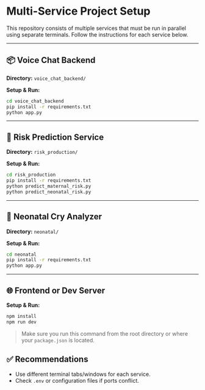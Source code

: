 
# Multi-Service Project Setup

This repository consists of multiple services that must be run in parallel using separate terminals. Follow the instructions for each service below.

---

## 📦 Voice Chat Backend

**Directory:** `voice_chat_backend/`

**Setup & Run:**
```bash
cd voice_chat_backend
pip install -r requirements.txt
python app.py
```

---

## 🧠 Risk Prediction Service

**Directory:** `risk_production/`

**Setup & Run:**
```bash
cd risk_production
pip install -r requirements.txt
python predict_maternal_risk.py
python predict_neonatal_risk.py
```



---

## 👶 Neonatal Cry Analyzer

**Directory:** `neonatal/`

**Setup & Run:**
```bash
cd neonatal
pip install -r requirements.txt
python app.py
```

---

## 🌐 Frontend or Dev Server

**Setup & Run:**
```bash
npm install
npm run dev
```

> Make sure you run this command from the root directory or where your `package.json` is located.



## ✅ Recommendations

- Use different terminal tabs/windows for each service.
- Check `.env` or configuration files if ports conflict.
